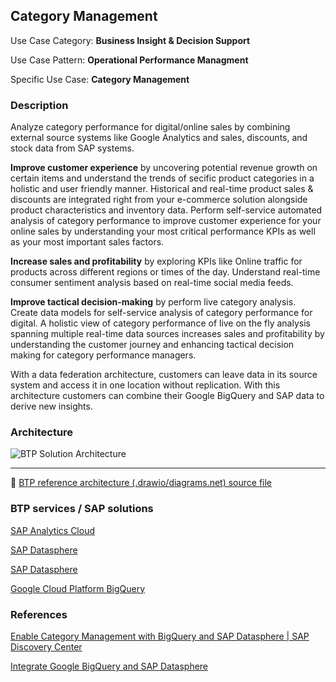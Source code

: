 <!-- dc-ref-arch-metadata : 
    {
        "id": "ref-arch-category-management",
        "name": "Category Management",
        "shortDescription": "Analyze category performance for digital/online sales by combining external source systems like Google Analytics and sales, discounts, and stock data from SAP systems.",
        "archDiagramLink": "https://github.com/SAP/sap-btp-reference-architectures/blob/main/data-analytics/business-insight-and-decision-support/images/CategoryManagement.png",
        "tags": "Data Analytics, Cross, Cloud",
        "category": "Data Analytics",
        "labels": "Data Analytics, Cross, Cloud"
    }
dc-ref-arch-metadata  -->
<!-- dc-ref-arch-detail-page-start -->
## **Category Management**

Use Case Category: **Business Insight & Decision Support**

Use Case Pattern: **Operational Performance Managment**

Specific Use Case: **Category Management**

### Description

Analyze category performance for digital/online sales by combining external source systems like Google Analytics and sales, discounts, and stock data from SAP systems. 

**Improve customer experience** by uncovering potential revenue growth on certain items and understand the trends of secific product categories in a holistic and user friendly manner. Historical and real-time product sales & discounts are integrated right from your e-commerce solution alongside product characteristics and inventory data. Perform self-service automated analysis of category performance to improve customer experience for your online sales by understanding your most critical performance KPIs as well as your most important sales factors.

**Increase sales and profitability** by exploring KPIs like Online traffic for products across different regions or times of the day. Understand real-time consumer sentiment analysis based on real-time social media feeds.

**Improve tactical decision-making** by perform live category analysis. Create data models  for self-service analysis of category performance for digital. A holistic view of category performance of live on the fly analysis spanning multiple real-time data sources increases sales and profitability
by understanding the customer journey and enhancing tactical decision making for category performance managers.

With a data federation architecture, customers can leave data in its source system and access it in one location without replication. With this architecture customers can combine their Google BigQuery and SAP data to derive new insights.



### Architecture

![BTP Solution Architecture](images/CategoryManagement.png)

---

:link: [BTP reference architecture (.drawio/diagrams.net) source file](architectures/CategoryManagement.drawio)
<!-- dc-ref-arch-detail-page-end -->

### BTP services / SAP solutions
<!-- dc-ref-arch-services-start -->
[SAP Analytics Cloud](https://discovery-center.cloud.sap/serviceCatalog/sap-analytics-cloud?region=all)

[SAP Datasphere](https://discovery-center.cloud.sap/protected/index.html#/serviceCatalog/sap-datasphere?region=all)
<!-- dc-ref-arch-services-end -->
<!-- dc-ref-arch-resources-start -->
[SAP Datasphere](https://www.sap.com/germany/products/technology-platform/datasphere.html)

[Google Cloud Platform BigQuery](https://cloud.google.com/bigquery)
<!-- dc-ref-arch-resources-end -->

### References
<!-- dc-ref-arch-related-missions-start -->
[Enable Category Management with BigQuery and SAP Datasphere | SAP Discovery Center](https://discovery-center.cloud.sap/missiondetail/3666/3709/)

[Integrate Google BigQuery and SAP Datasphere](https://discovery-center.cloud.sap/missiondetail/3409/3449/)
<!-- dc-ref-arch-related-missions-end -->